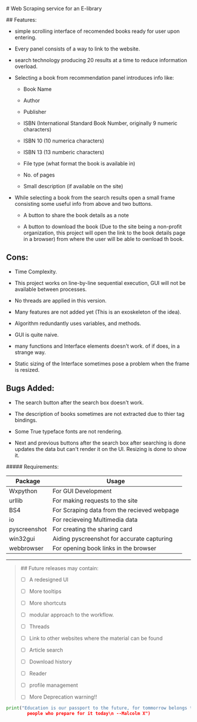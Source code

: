 # Web Scraping service for an E-library

## Features:

- simple scrolling interface of recomended books ready for user upon entering.
  
- Every panel consists of a way to link to the website.
  
- search technology producing 20 results at a time to reduce information overload.
  
- Selecting a book from recommendation panel introduces info like:
  
  - Book Name
    
  - Author
    
  - Publisher
    
  - ISBN (International Standard Book Number, originally 9 numeric characters)
    
  - ISBN 10 (10 numerica characters)
    
  - ISBN 13 (13 numberic characters)
    
  - File type (what format the book is available in)
    
  - No. of pages
    
  - Small description (if available on the site)
    
- While selecting a book from the search results open a small frame consisting some useful info from above and two buttons.
  
  - A button to share the book details as a note
    
  - A button to download the book (Due to the site being a non-profit organization, this project will open the link to the book details page in a browser) from where the user will be able to ownload th book.
    

## Cons:

- Time Complexity.
  
- This project works on line-by-line sequential execution, GUI will not be available between processes.
  
- No threads are applied in this version.
  
- Many features are not added yet (This is an exoskeleton of the idea).
  
- Algorithm redundantly uses variables, and methods.
  
- GUI is quite naive.
  
- many functions and Interface elements doesn't work. of if does, in a strange way.
  
- Static sizing of the Interface sometimes pose a problem when the frame is resized.
  

## Bugs Added:

- The search button after the search box doesn't work.
  
- The description of books sometimes are not extracted due to thier tag bindings.
  
- Some True typeface fonts are not rendering.
  
- Next and previous buttons after the search box after searching is done updates the data but can't render it on the UI. Resizing is done to show it.
  

##### Requirements:

| Package | Usage |
| --- | --- |
| Wxpython | For GUI Development |
| urllib | For making requests to the site |
| BS4 | For Scraping data from the recieved webpage |
| io  | For recieveing Multimedia data |
| pyscreenshot | For creating the sharing card |
| win32gui | Aiding pyscreenshot for accurate capturing |
| webbrowser | For opening book links in the browser |

---

> ## Future releases may contain:
> 
> - [ ] A redesigned UI
>   
> - [ ] More tooltips
>   
> - [ ] More shortcuts
>   
> - [ ] modular approach to the workflow.
>   
> - [ ] Threads
>   
> - [ ] Link to other websites where the material can be found
>   
> - [ ] Article search
>   
> - [ ] Download history
>   
> - [ ] Reader
>   
> - [ ] profile management
>   
> - [ ] More Deprecation warning!!
>   

```python
print("Education is our passport to the future, for tommorrow belongs to
        people who prepare for it today\n --Malcolm X")
```
